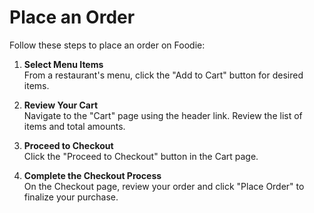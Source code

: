 # Place an Order

Follow these steps to place an order on Foodie:

1. **Select Menu Items**  
   From a restaurant's menu, click the "Add to Cart" button for desired items.

2. **Review Your Cart**  
   Navigate to the "Cart" page using the header link. Review the list of items and total amounts.

3. **Proceed to Checkout**  
   Click the "Proceed to Checkout" button in the Cart page.

4. **Complete the Checkout Process**  
   On the Checkout page, review your order and click "Place Order" to finalize your purchase.